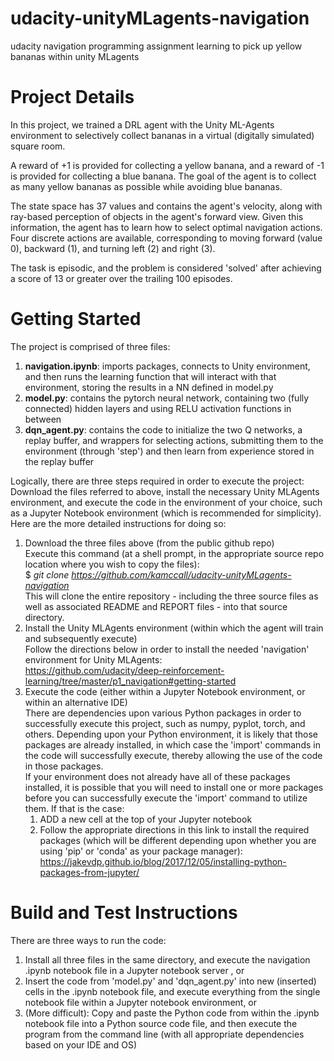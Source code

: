 # udacity-unityMLagents-navigation
udacity navigation programming assignment learning to pick up yellow bananas within unity MLagents

# Project Details 
In this project, we trained a DRL agent with the Unity ML-Agents environment to selectively collect bananas in a virtual (digitally simulated) square room. 

A reward of +1 is provided for collecting a yellow banana, and a reward of -1 is provided for collecting a blue banana. The goal of the agent is to collect as many yellow bananas as possible while avoiding blue bananas.

The state space has 37 values and contains the agent's velocity, along with ray-based perception of objects in the agent's forward view. Given this information, the agent has to learn how to select optimal navigation actions. Four discrete actions are available, corresponding to moving forward (value 0), backward (1), and turning left (2) and right (3).

The task is episodic, and the problem is considered 'solved' after achieving a score of 13 or greater over the trailing 100 episodes.  

# Getting Started
The project is comprised of three files:
1. **navigation.ipynb**: imports packages, connects to Unity environment, and then runs the learning function that will interact with that environment, storing the results in a NN defined in model.py
2. **model.py**: contains the pytorch neural network, containing two (fully connected) hidden layers and using RELU activation functions in between
3. **dqn_agent.py**: contains the code to initialize the two Q networks, a replay buffer, and wrappers for selecting actions, submitting them to the environment (through 'step') and then learn from experience stored in the replay buffer

Logically, there are three steps required in order to execute the project: Download the files referred to above, install the necessary Unity MLAgents environment, and execute the code in the environment of your choice, such as a Jupyter Notebook environment (which is recommended for simplicity).  Here are the more detailed instructions for doing so:
1. Download the three files above (from the public github repo)   
Execute this command (at a shell prompt, in the appropriate source repo location where you wish to copy the files): \
$ *git clone https://github.com/kamccall/udacity-unityMLagents-navigation* \
This will clone the entire repository - including the three source files as well as associated README and REPORT files - into that source directory. 
1. Install the Unity MLAgents environment (within which the agent will train and subsequently execute)   
Follow the directions below in order to install the needed 'navigation' environment for Unity MLAgents: \
https://github.com/udacity/deep-reinforcement-learning/tree/master/p1_navigation#getting-started
1. Execute the code (either within a Jupyter Notebook environment, or within an alternative IDE) \
There are dependencies upon various Python packages in order to successfully execute this project, such as numpy, pyplot, torch, and others. Depending upon your Python environment, it is likely that those packages are already installed, in which case the 'import' commands in the code will successfully execute, thereby allowing the use of the code in those packages.\
If your environment does not already have all of these packages installed, it is possible that you will need to install one or more packages before you can successfully execute the 'import' command to utilize them.  If that is the case:
    1. ADD a new cell at the top of your Jupyter notebook
    1. Follow the appropriate directions in this link to install the required packages (which will be different depending upon whether you are using 'pip' or 'conda' as your package manager): https://jakevdp.github.io/blog/2017/12/05/installing-python-packages-from-jupyter/

# Build and Test Instructions
There are three ways to run the code:
1. Install all three files in the same directory, and execute the navigation .ipynb notebook file in a Jupyter notebook server , or
2. Insert the code from 'model.py' and 'dqn_agent.py' into new (inserted) cells in the .ipynb notebook file, and execute everything from the single notebook file within a Jupyter notebook environment, or
3. (More difficult): Copy and paste the Python code from within the .ipynb notebook file into a Python source code file, and then execute the program from the command line (with all appropriate dependencies based on your IDE and OS)

